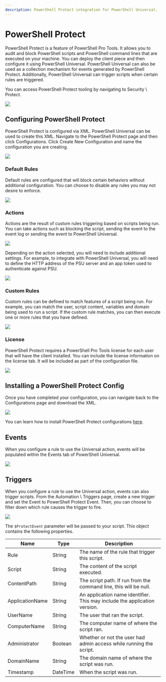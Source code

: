 ```yaml
---
description: PowerShell Protect integration for PowerShell Universal.
---
```


# PowerShell Protect

PowerShell Protect is a feature of PowerShell Pro Tools. It allows you to audit and block PowerShell scripts and PowerShell command lines that are executed on your machine. You can deploy the client piece and then configure it using PowerShell Universal. PowerShell Universal can also be used as a collection mechanism for events generated by PowerShell Protect. Additionally, PowerShell Universal can trigger scripts when certain rules are triggered.&#x20;

You can access PowerShell Protect tooling by navigating to Security \ Protect.&#x20;

![](<../../.gitbook/assets/image (326).png>)

## Configuring PowerShell Protect

PowerShell Protect is configured via XML. PowerShell Universal can be used to create this XML. Navigate to the PowerShell Protect page and then click Configurations. Click Create New Configuration and name the configuration you are creating.&#x20;

![](<../../.gitbook/assets/image (418).png>)

### Default Rules

Default rules are configured that will block certain behaviors without additional configuration. You can choose to disable any rules you may not desire to enforce.&#x20;

![](<../../.gitbook/assets/image (348).png>)

### Actions&#x20;

Actions are the result of custom rules triggering based on scripts being run. You can take actions such as blocking the script, sending the event to the event log or sending the event to PowerShell Universal.&#x20;

![](<../../.gitbook/assets/image (343).png>)

Depending on the action selected, you will need to include additional settings. For example, to integrate with PowerShell Universal, you will need to define the HTTP address of the PSU server and an app token used to authenticate against PSU.&#x20;

![](<../../.gitbook/assets/image (339).png>)

### Custom Rules&#x20;

Custom rules can be defined to match features of a script being run. For example, you can match the user, script content, variables and domain being used to run a script. If the custom rule matches, you can then execute one or more rules that you have defined.&#x20;

![](<../../.gitbook/assets/image (338).png>)

### License

PowerShell Protect requires a PowerShell Pro Tools license for each user that will have the client installed. You can include the license information on the license tab. It will be included as part of the configuration file.&#x20;

![](<../../.gitbook/assets/image (310).png>)

## Installing a PowerShell Protect Config

Once you have completed your configuration, you can navigate back to the Configurations page and download the XML.&#x20;

![](<../../.gitbook/assets/image (302).png>)

You can learn how to install PowerShell Protect configurations [here](https://docs.poshtools.com/powershell-pro-tools-documentation/powershell-protect/configuration).&#x20;

## Events

When you configure a rule to use the Universal action, events will be populated within the Events tab of PowerShell Universal.&#x20;

![](<../../.gitbook/assets/image (344).png>)

## Triggers

When you configure a rule to use the Universal action, events can also trigger scripts. From the Automation \ Triggers page, create a new trigger and set the Event to PowerShell Protect Event. Then, you can choose to filter down which rule causes the trigger to fire.&#x20;

![](<../../.gitbook/assets/image (300).png>)

The `$ProtectEvent` parameter will be passed to your script. This object contains the following properties.&#x20;

| Name            | Type     | Description                                                               |
| --------------- | -------- | ------------------------------------------------------------------------- |
| Rule            | String   | The name of the rule that trigger this script.                            |
| Script          | String   | The content of the script executed.                                       |
| ContentPath     | String   | The script path. If run from the command line, this will be null.         |
| ApplicationName | String   | An application name identifier. This may include the application version. |
| UserName        | String   | The user that ran the script.                                             |
| ComputerName    | String   | The computer name of where the script ran.                                |
| Administrator   | Boolean  | Whether or not the user had admin access while running the script.        |
| DomainName      | String   | The domain name of where the script was run.                              |
| Timestamp       | DateTime | When the script was run.                                                  |
